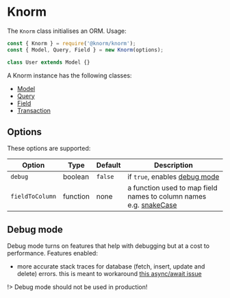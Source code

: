 # Knorm

The `Knorm` class initialises an ORM. Usage:

```js
const { Knorm } = require('@knorm/knorm');
const { Model, Query, Field } = new Knorm(options);

class User extends Model {}
```

A Knorm instance has the following classes:

* [Model](api/model.md#model)
* [Query](api/query.md#query)
* [Field](api/field.md#field)
* [Transaction](api/transaction.md#transaction)

## Options

These options are supported:

| Option          | Type     | Default | Description                                                                                                   |
| --------------- | -------- | ------- | ------------------------------------------------------------------------------------------------------------- |
| `debug`         | boolean  | `false` | if `true`, enables [debug mode](#debug-mode)                                                                  |
| `fieldToColumn` | function | none    | a function used to map field names to column names e.g. [snakeCase](https://lodash.com/docs/4.17.4#snakeCase) |

## Debug mode

Debug mode turns on features that help with debugging but at a cost to
performance. Features enabled:

* more accurate stack traces for database (fetch, insert, update and delete)
  errors. this is meant to workaround [this async/await issue](https://github.com/nodejs/node/issues/11865)

!> Debug mode should not be used in production!
